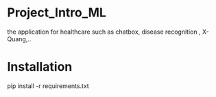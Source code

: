 # Project_Intro_ML
the application for healthcare such as chatbox, disease recognition , X-Quang,..
# Installation
pip install -r requirements.txt